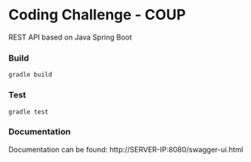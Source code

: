 # Coding Challenge - COUP

REST API based on Java Spring Boot


### Build

````
gradle build
````


### Test

```
gradle test
```

### Documentation

Documentation can be found: http://SERVER-IP:8080/swagger-ui.html

